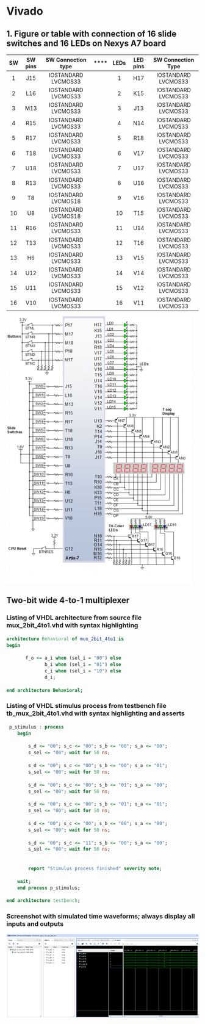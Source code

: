 # Vivado

## 1. Figure or table with connection of 16 slide switches and 16 LEDs on Nexys A7 board

| **SW** | **SW pins** | **SW Connection type** |****| **LEDs** | **LED pins** | **SW Connection Type**  |
| :-: | :-: | :-: | :-: | :-: | :-: | :-: |
| 1  | J15 | IOSTANDARD LVCMOS33 | | 1  | H17 |IOSTANDARD LVCMOS33 |
| 2  | L16 | IOSTANDARD LVCMOS33 | | 2  | K15 |IOSTANDARD LVCMOS33 |
| 3  | M13 | IOSTANDARD LVCMOS33 | | 3  | J13 |IOSTANDARD LVCMOS33 |
| 4  | R15 | IOSTANDARD LVCMOS33 | | 4  | N14 |IOSTANDARD LVCMOS33 |
| 5  | R17 | IOSTANDARD LVCMOS33 | | 5  | R18 |IOSTANDARD LVCMOS33 |
| 6  | T18 | IOSTANDARD LVCMOS33 | | 6  | V17 |IOSTANDARD LVCMOS33 |
| 7  | U18 | IOSTANDARD LVCMOS33 | | 7  | U17 |IOSTANDARD LVCMOS33 |
| 8  | R13 | IOSTANDARD LVCMOS33 | | 8  | U16 |IOSTANDARD LVCMOS33 |
| 9  | T8  | IOSTANDARD LVCMOS18 | | 9  | V16 |IOSTANDARD LVCMOS33 |
| 10 | U8  | IOSTANDARD LVCMOS18 | | 10 | T15 |IOSTANDARD LVCMOS33 |
| 11 | R16 | IOSTANDARD LVCMOS33 | | 11 | U14 |IOSTANDARD LVCMOS33 |
| 12 | T13 | IOSTANDARD LVCMOS33 | | 12 | T16 |IOSTANDARD LVCMOS33 |
| 13 | H6  | IOSTANDARD LVCMOS33 | | 13 | V15 |IOSTANDARD LVCMOS33 |
| 14 | U12 | IOSTANDARD LVCMOS33 | | 14 | V14 |IOSTANDARD LVCMOS33 |
| 15 | U11 | IOSTANDARD LVCMOS33 | | 15 | V12 |IOSTANDARD LVCMOS33 |
| 16 | V10 | IOSTANDARD LVCMOS33 | | 16 | V11 |IOSTANDARD LVCMOS33 |

![tab](images/tab.png)

## Two-bit wide 4-to-1 multiplexer
### Listing of VHDL architecture from source file mux_2bit_4to1.vhd with syntax highlighting
```vhdl
architecture Behavioral of mux_2bit_4to1 is
begin

       f_o <= a_i when (sel_i = "00") else
              b_i when (sel_i = "01") else
              c_i when (sel_i = "10") else
              d_i;

end architecture Behavioral;
```
### Listing of VHDL stimulus process from testbench file tb_mux_2bit_4to1.vhd with syntax highlighting and asserts
```vhdl
 p_stimulus : process
    begin
        
        s_d <= "00"; s_c <= "00"; s_b <= "00"; s_a <= "00";
        s_sel <= "00"; wait for 50 ns;
        
        s_d <= "00"; s_c <= "00"; s_b <= "00"; s_a <= "01";
        s_sel <= "00"; wait for 50 ns;
        
        s_d <= "00"; s_c <= "00"; s_b <= "01"; s_a <= "00";
        s_sel <= "00"; wait for 50 ns;
        
        s_d <= "00"; s_c <= "00"; s_b <= "01"; s_a <= "01";
        s_sel <= "00"; wait for 50 ns;
        
        s_d <= "00"; s_c <= "00"; s_b <= "00"; s_a <= "00";
        s_sel <= "00"; wait for 50 ns;
        
        s_d <= "00"; s_c <= "11"; s_b <= "00"; s_a <= "00";
        s_sel <= "00"; wait for 50 ns;
        
        
        report "Stimulus process finished" severity note;

    wait;
    end process p_stimulus;

end architecture testbench;
```
### Screenshot with simulated time waveforms; always display all inputs and outputs
![tb](images/tb1.png)
